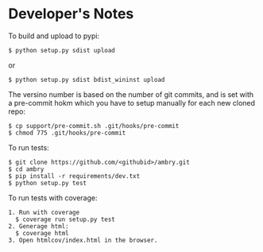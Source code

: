 
Developer's Notes
=================

To build and upload to pypi:

    $ python setup.py sdist upload

or

    $ python setup.py sdist bdist_wininst upload


The versino number is based on the number of git commits, and is set with a pre-commit hokm which you have to setup
manually for each new cloned repo: 

    $ cp support/pre-commit.sh .git/hooks/pre-commit
    $ chmod 775 .git/hooks/pre-commit


To run tests:

    $ git clone https://github.com/<githubid>/ambry.git
    $ cd ambry
    $ pip install -r requirements/dev.txt
    $ python setup.py test

To run tests with coverage:

    1. Run with coverage
      $ coverage run setup.py test
    2. Generage html:
      $ coverage html
    3. Open htmlcov/index.html in the browser.
